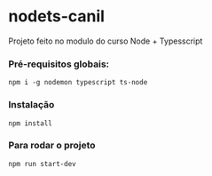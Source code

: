 # nodets-canil
Projeto feito no modulo do curso Node + Typesscript

### Pré-requisitos globais:
`npm i -g nodemon typescript ts-node`

### Instalação
`npm install`

### Para rodar o projeto
`npm run start-dev`